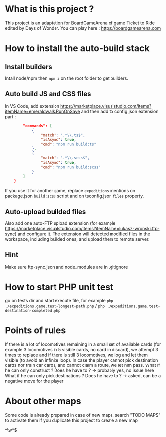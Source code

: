 # What is this project ?

This project is an adaptation for BoardGameArena of game Ticket to Ride edited by Days of Wonder.
You can play here : https://boardgamearena.com

# How to install the auto-build stack

## Install builders

Intall node/npm then `npm i` on the root folder to get builders.

## Auto build JS and CSS files

In VS Code, add extension https://marketplace.visualstudio.com/items?itemName=emeraldwalk.RunOnSave and then add to config.json extension part :

```json
        "commands": [
            {
                "match": ".*\\.ts$",
                "isAsync": true,
                "cmd": "npm run build:ts"
            },
            {
                "match": ".*\\.scss$",
                "isAsync": true,
                "cmd": "npm run build:scss"
            }
        ]
    }
```

If you use it for another game, replace `expeditions` mentions on package.json `build:scss` script and on tsconfig.json `files` property.

## Auto-upload builded files

Also add one auto-FTP upload extension (for example https://marketplace.visualstudio.com/items?itemName=lukasz-wronski.ftp-sync) and configure it. The extension will detected modified files in the workspace, including builded ones, and upload them to remote server.

## Hint

Make sure ftp-sync.json and node_modules are in .gitignore

# How to start PHP unit test

go on tests dir and start execute file, for example `php ./expeditions.game.test-longest-path.php` / `php ./expeditions.game.test-destination-completed.php`

# Points of rules

If there is a lot of locomotives remaining in a small set of available cards (for example 3 locomotives in 5 visible cards, no card in discard), we attempt 3 times to replace and if there is still 3 locomotives, we log and let them visible (to avoid an infinite loop).
In case the player cannot pick destination cards nor train car cards, and cannot claim a route, we let him pass.
What if he can only construct ? Does he have to ? -> probably yes, no issue here
What if he can only pick destinations ? Does he have to ? -> asked, can be a negative move for the player

# About other maps

Some code is already prepared in case of new maps. search "TODO MAPS" to activate them if you duplicate this project to create a new map

^\w*$
